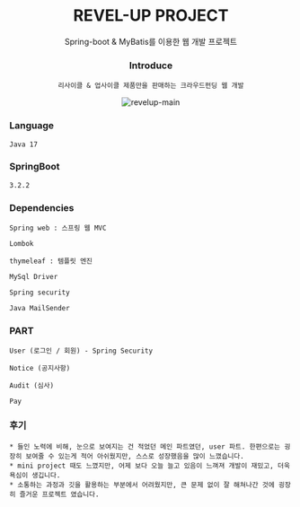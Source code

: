 <div align="center">
  
# REVEL-UP PROJECT

Spring-boot & MyBatis를 이용한 웹 개발 프로젝트

### Introduce
```
리사이클 & 업사이클 제품만을 판매하는 크라우드펀딩 웹 개발
```

![revelup-main](https://github.com/her9797/semi-project/assets/153487372/c0b23ed0-4804-4128-b796-85b3cf6103c5)
</div>


### Language
```
Java 17
```


### SpringBoot
```
3.2.2
```


### Dependencies
```
Spring web : 스프링 웹 MVC

Lombok

thymeleaf : 템플릿 엔진

MySql Driver

Spring security

Java MailSender
```

### PART
```
User (로그인 / 회원) - Spring Security

Notice (공지사항)

Audit (심사)

Pay
```

### 후기
```
* 들인 노력에 비해, 눈으로 보여지는 건 적었던 메인 파트였던, user 파트. 한편으로는 굉장히 보여줄 수 있는게 적어 아쉬웠지만, 스스로 성장했음을 많이 느꼈습니다.
* mini project 때도 느꼈지만, 어제 보다 오늘 늘고 있음이 느껴져 개발이 재밌고, 더욱 욕심이 생깁니다.
* 소통하는 과정과 깃을 활용하는 부분에서 어려웠지만, 큰 문제 없이 잘 해쳐나간 것에 굉장히 즐거운 프로젝트 였습니다.
```
